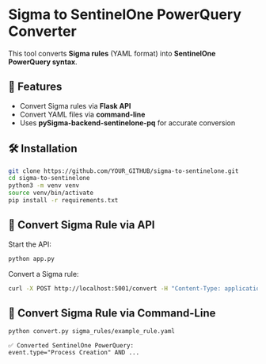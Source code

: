 # Sigma to SentinelOne PowerQuery Converter

This tool converts **Sigma rules** (YAML format) into **SentinelOne PowerQuery syntax**.

## 🚀 Features
- Convert Sigma rules via **Flask API**
- Convert YAML files via **command-line**
- Uses **pySigma-backend-sentinelone-pq** for accurate conversion

## 🛠 Installation
```bash
git clone https://github.com/YOUR_GITHUB/sigma-to-sentinelone.git
cd sigma-to-sentinelone
python3 -m venv venv
source venv/bin/activate
pip install -r requirements.txt
```

## 🔄 Convert Sigma Rule via API
Start the API:
```bash
python app.py
```
Convert a Sigma rule:
```bash
curl -X POST http://localhost:5001/convert -H "Content-Type: application/json" -d '{"sigma_yaml": "---\ntitle: Suspicious Query"}'
```

## 🔄 Convert Sigma Rule via Command-Line
```bash
python convert.py sigma_rules/example_rule.yaml
```
```
✅ Converted SentinelOne PowerQuery:
event.type="Process Creation" AND ...
```
